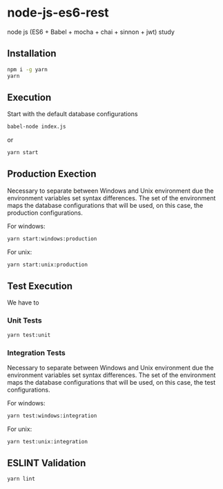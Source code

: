 # node-js-es6-rest

node js (ES6 + Babel + mocha + chai + sinnon + jwt) study

## Installation
```bash
npm i -g yarn
yarn
```

## Execution

Start with the default database configurations

```bash
babel-node index.js
```

or

```bash
yarn start
```

## Production Exection

Necessary to separate between Windows and Unix environment due the environment variables set syntax differences.
The set of the environment maps the database configurations that will be used, on this case, the production configurations.

For windows:
```bash
yarn start:windows:production
```

For unix:
```bash
yarn start:unix:production
```

## Test Execution

We have to

### Unit Tests

```bash
yarn test:unit
```

### Integration Tests

Necessary to separate between Windows and Unix environment due the environment variables set syntax differences.
The set of the environment maps the database configurations that will be used, on this case, the test configurations.

For windows:
```bash
yarn test:windows:integration
```

For unix:
```bash
yarn test:unix:integration
```

## ESLINT Validation

```bash
yarn lint
```
